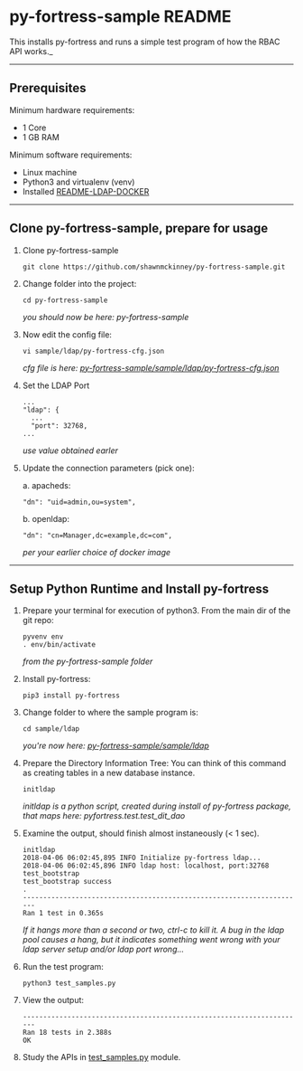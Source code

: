 # py-fortress-sample README 
 
This installs py-fortress and runs a simple test program of how the RBAC API works._
______________________________________________________________________________
## Prerequisites

Minimum hardware requirements:
 * 1 Core
 * 1 GB RAM

Minimum software requirements:
 * Linux machine
 * Python3 and virtualenv (venv)
 * Installed [README-LDAP-DOCKER](https://github.com/shawnmckinney/py-fortress/blob/master/pyfortress/doc/README-LDAP-DOCKER.md)
________________________________________________________________________________
## Clone py-fortress-sample, prepare for usage

1. Clone py-fortress-sample
    ```
    git clone https://github.com/shawnmckinney/py-fortress-sample.git
    ```
    
2. Change folder into the project:
    ```
    cd py-fortress-sample
    ```
    _you should now be here: py-fortress-sample_
    
3. Now edit the config file:
    ```
    vi sample/ldap/py-fortress-cfg.json
    ```
    _cfg file is here: [py-fortress-sample/sample/ldap/py-fortress-cfg.json](sample/ldap/py-fortress-cfg.json)_

4. Set the LDAP Port
    ```
    ...
    "ldap": {
      ...
      "port": 32768,
    ...
    ```
    _use value obtained earler_
        
5. Update the connection parameters (pick one):

    a. apacheds:
    ```
    "dn": "uid=admin,ou=system",
    ```
    
    b. openldap:
    ```
    "dn": "cn=Manager,dc=example,dc=com",
    ```
    _per your earlier choice of docker image_
________________________________________________________________________________
## Setup Python Runtime and Install py-fortress

1. Prepare your terminal for execution of python3.  From the main dir of the git repo:
    ```
    pyvenv env
    . env/bin/activate
    ```
    _from the py-fortress-sample folder_
    
2. Install py-fortress:
    ```
    pip3 install py-fortress
    ```
    
3. Change folder to where the sample program is:
    ```
    cd sample/ldap
    ```
    _you're now here: [py-fortress-sample/sample/ldap](./sample/ldap)_
    
4. Prepare the Directory Information Tree:
    You can think of this command as creating tables in a new database instance.
    ```
    initldap
    ```
    *initldap is a python script, created during install of py-fortress package, that maps here: pyfortress.test.test_dit_dao*    

5. Examine the output, should finish almost instaneously (< 1 sec).
    ```
    initldap
    2018-04-06 06:02:45,895 INFO Initialize py-fortress ldap...
    2018-04-06 06:02:45,896 INFO ldap host: localhost, port:32768
    test_bootstrap
    test_bootstrap success
    .
    ----------------------------------------------------------------------
    Ran 1 test in 0.365s
    ```
    *If it hangs more than a second or two, ctrl-c to kill it. A bug in the ldap pool causes a hang, but it indicates something went wrong with your ldap server setup and/or ldap port wrong...*        
    
6. Run the test program:
    ```
    python3 test_samples.py 
    ```
    
7. View the output:
    ```
    ----------------------------------------------------------------------
    Ran 18 tests in 2.388s
    OK
    ```
    
8. Study the APIs in [test_samples.py](./sample/ldap/test_samples.py) module.